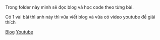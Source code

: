 Trong folder này mình sẽ đọc blog và học code theo từng bài.

Có 1 vài bài thì anh này thì vừa viết blog và vừa có video youtube để giải thích

[Blog](https://viiiprock.com/blog)
[Youtube](https://www.youtube.com/@sondang2546/videos)
